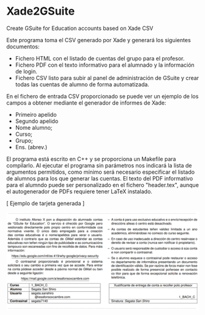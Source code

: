 # Xade2GSuite

Create GSuite for Education accounts based on Xade CSV


Este programa toma el CSV generado por Xade y generará los siguientes documentos:
- Fichero HTML con el listado de cuentas del grupo para el profesor.
- Fichero PDF con el texto informativo para el alumnado y la información de login.
- Fichero CSV listo para subir al panel de administración de GSuite y crear todas las cuentas de alumno de forma automatizada.


En el fichero de entrada CSV proporcionado se puede ver un ejemplo de los campos a obtener mediante el generador de informes de Xade:
- Primeiro apelido
- Segundo apelido
- Nome alumno;
- Curso;
- Grupo;
- Ens. (abrev.)


El programa está escrito en C++ y se proporciona un Makefile para compilarlo.
Al ejecutar el programa sin parámetros nos indicará la lista de argumentos permitidos, como mínimo será necesario especificar el listado de alumnos para los que generar las cuentas.
El texto del PDF informativo para el alumndo puede ser personalizado en el fichero "header.tex", aunque el autogenerador de PDFs requiere tener LaTeX instalado.

[ Ejemplo de tarjeta generada ]

<img src="img/GSuiteAccounts.png" width="600">

